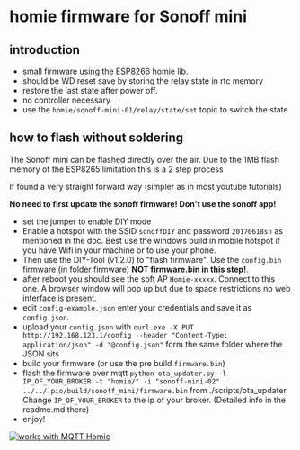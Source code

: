 # homie firmware for Sonoff mini

## introduction

- small firmware using the ESP8266 homie lib. 
- should be WD reset save by storing the relay state in rtc memory
- restore the last state after power off.
- no controller necessary
- use the `homie/sonoff-mini-01/relay/state/set` topic to switch the state

## how to flash without soldering

The Sonoff mini can be flashed directly over the air. Due to the 1MB flash memory of the ESP8265 limitation this is a 2 step process

If found a very straight forward way (simpler as in most youtube tutorials)

**No need to first update the sonoff firmware! Don't use the sonoff app!** 

- set the jumper to enable DIY mode
- Enable a hotspot with the SSID `sonoffDIY` and password `20170618sn` as mentioned in the doc. Best use the windows build in mobile hotspot if you have Wifi in your machine or to use your phone.
- Then use the DIY-Tool (v1.2.0) to "flash firmware". Use the `config.bin` firmware (in folder firmware) **NOT firmware.bin in this step!**.
- after reboot you should see the soft AP `Homie-xxxxx`. Connect to this one. A browser window will pop up but due to space restrictions no web interface is present.
- edit `config-example.json` enter your credentials and save it as `config.json`.
- upload your `config.json` with `curl.exe -X PUT http://192.168.123.1/config --header "Content-Type: application/json" -d "@config.json"` form the same folder where the JSON sits
- build your firmware (or use the pre build `firmware.bin`)
- flash the firmware over mqtt `python ota_updater.py -l IP_OF_YOUR_BROKER -t "homie/" -i "sonoff-mini-02" ../../.pio/build/sonoff_mini/firmware.bin` from ./scripts/ota_updater. Change `IP_OF_YOUR_BROKER` to the ip of your broker. (Detailed info in the readme.md there)
- enjoy!


<a href="https://homieiot.github.io/">
  <img src="https://homieiot.github.io/img/works-with-homie.png" alt="works with MQTT Homie">
</a>